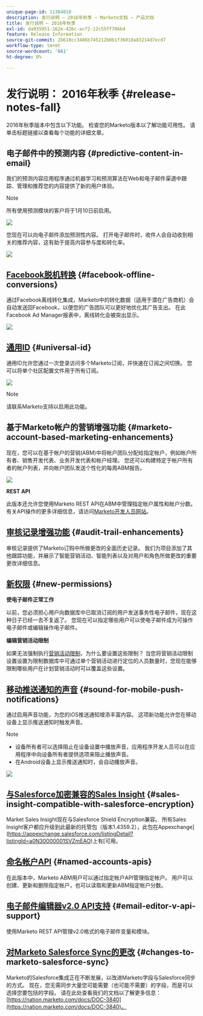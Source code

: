 ```yaml
---
unique-page-id: 11384018
description: 发行说明 — 2016年秋季 — Marketo文档 — 产品文档
title: 发行说明 — 2016年秋季
exl-id: da935951-162e-426c-acf2-12c55ff706b4
feature: Release Information
source-git-commit: 2b610cc3486b745212b0b1f36018a83214d7ecd7
workflow-type: tm+mt
source-wordcount: '661'
ht-degree: 0%

---
```


# 发行说明： 2016年秋季 {#release-notes-fall}

2016年秋季版本中包含以下功能。 检查您的Marketo版本以了解功能可用性。 请单击标题链接以查看每个功能的详细文章。

## 电子邮件中的预测内容 {#predictive-content-in-email}

我们的预测内容应用程序通过机器学习和预测算法在Web和电子邮件渠道中跟踪、管理和推荐您的内容提供了新的用户体验。

>[!NOTE]
>
>所有使用预测模块的客户将于1月10日前启用。

![](assets/shafe.png)

您现在可以向电子邮件添加预测性内容。 打开电子邮件时，收件人会自动收到相关的推荐内容，这有助于提高内容参与度和转化率。

![](assets/predictive.png)

## [Facebook脱机转换](/help/marketo/product-docs/demand-generation/facebook/understanding-facebook-offline-conversions.md) {#facebook-offline-conversions}

通过Facebook离线转化集成，Marketo中的转化数据（适用于潜在广告商机）会自动发送回Facebook，以便您的广告团队可以更好地优化其广告支出。 在此Facebook Ad Manager报表中，离线转化会被突出显示。

![](assets/facebook.png)

## [通用ID](/help/marketo/product-docs/administration/settings/using-a-universal-id-for-subscription-login.md) {#universal-id}

通用ID允许您通过一次登录访问多个Marketo订阅，并快速在订阅之间切换。 您可以将单个社区配置文件用于所有订阅。

![](assets/image2016-11-3-15-3a10-3a16.png)

>[!NOTE]
>
>请联系Marketo支持以启用此功能。

## 基于Marketo帐户的营销增强功能 {#marketo-account-based-marketing-enhancements}

现在，您可以在基于帐户的营销(ABM)中将帐户团队分配给指定帐户，例如帐户所有者、销售开发代表、业务开发代表和帐户经理。 您还可以构建特定于帐户所有者的帐户列表，并向帐户团队发送个性化的每周ABM报告。

![](assets/account-team-11-15-16.png)

**REST API**

此版本还允许您使用Marketo REST API在ABM中管理指定帐户属性和帐户分数。 有关API操作的更多详细信息，请访问[Marketo开发人员网站](https://experienceleague.adobe.com/en/docs/marketo-developer/marketo/rest/lead-database/named-accounts)。

## [审核记录增强功能](/help/marketo/product-docs/administration/audit-trail/change-details-in-audit-trail.md) {#audit-trail-enhancements}

审核记录提供了Marketo订购中所做更改的全面历史记录。 我们为项目添加了其他跟踪功能，并展示了智能营销活动、智能列表以及对用户和角色所做更改的重要更改详细信息。

## [新权限](/help/marketo/product-docs/administration/users-and-roles/descriptions-of-role-permissions.md) {#new-permissions}

**使电子邮件正常工作**

以前，您必须担心用户向数据库中已取消订阅的用户发送事务性电子邮件，现在这种日子已经一去不复返了。 您现在可以指定哪些用户可以使电子邮件成为可操作电子邮件或编辑操作电子邮件。

**编辑营销活动限制**

如果无法强制执行[营销活动限制](/help/marketo/product-docs/administration/email-setup/enable-person-restrictions-for-smart-campaigns.md)，为什么要设置这些限制？ 当您将营销活动限制设置设置为限制数据库中可通过单个营销活动进行定位的人员数量时，您现在能够限制哪些用户在计划营销活动时可以覆盖这些设置。

## [移动推送通知的声音](/help/marketo/product-docs/mobile-marketing/push-notifications/configure-mobile-push-notification.md) {#sound-for-mobile-push-notifications}

通过启用声音功能，为您的iOS推送通知增添丰富内容。 这项新功能允许您在移动设备上显示推送通知时触发声音。

>[!NOTE]
>
>* 设备所有者可以选择阻止在设备设置中播放声音，应用程序开发人员可以在应用程序中向设备所有者提供选项来阻止播放声音。
>* 在Android设备上显示推送通知时，会自动播放声音。

![](assets/sound-for-push-notifications.png)

## [与Salesforce加密兼容的Sales Insight](/help/marketo/product-docs/marketo-sales-insight/msi-for-salesforce/installation/install-marketo-sales-insight-package-in-salesforce-appexchange.md) {#sales-insight-compatible-with-salesforce-encryption}

Market Sales Insight现在与Salesforce Shield Encryption兼容。 所有Sales Insight客户都应升级到此最新的托管包（版本1.4359.2），此包在Appexchange](https://appexchange.salesforce.com/listingDetail?listingId=a0N30000001SVZmEAO)上有[可用。

## [命名帐户API](https://experienceleague.adobe.com/en/docs/marketo-developer/marketo/rest/lead-database/named-accounts) {#named-accounts-apis}

在此版本中，Marketo ABM用户可以通过指定帐户API管理指定帐户。 用户可以创建、更新和删除指定帐户，也可以读取和更新ABM指定帐户分数。

## [电子邮件编辑器v2.0 API支持](https://experienceleague.adobe.com/en/docs/marketo-developer/marketo/email-scripting) {#email-editor-v-api-support}

使用Marketo REST API管理v2.0格式的电子邮件变量和模块。

## [对Marketo Salesforce Sync的更改](https://nation.marketo.com/docs/DOC-3840) {#changes-to-marketo-salesforce-sync}

Marketo的Salesforce集成正在不断发展，以改进Marketo字段与Salesforce同步的方式。 现在，您无需同步大量您可能需要（也可能不需要）的字段，而是可以选择您要包括的字段。 请在此处查看我们的文档以了解更多信息：[https://nation.marketo.com/docs/DOC-3840](https://nation.marketo.com/docs/DOC-3840)。
